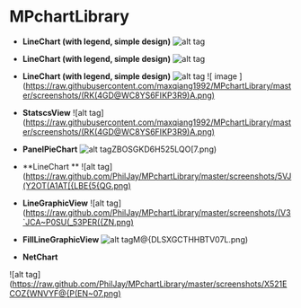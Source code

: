 # MPchartLibrary


 - **LineChart (with legend, simple design)**
![alt tag](https://raw.github.com/maxqiang1992//MPchartLibrary/master/screenshots/fill_line.png)

 - **LineChart (with legend, simple design)**
 ![alt tag](https://raw.github.com/PhilJay/MPChart/master/screenshots/fill_line.png)

 - **LineChart (with legend, simple design)**
 ![alt tag](https://raw.github.com/PhilJay/MPChart/master/screenshots/line.png)
 ![ image ](https://raw.githubusercontent.com/maxqiang1992/MPchartLibrary/master/screenshots/(RK(4GD@WC8YS6FIKP3R9)A.png) 
 - **StatscsView**
 ![alt tag](https://raw.githubusercontent.com/maxqiang1992/MPchartLibrary/master/screenshots/(RK(4GD@WC8YS6FIKP3R9)A.png)
 - **PanelPieChart**
 ![alt tag](https://raw.github.com/PhilJay/MPchartLibrary/master/screenshots/Q[XS_)ZBOSGKD6H525LQO[7.png)

 - **LineChart **
 ![alt tag](https://raw.github.com/PhilJay/MPchartLibrary/master/screenshots/5VJ(Y2OT(A1AT[{LBE{5{QG.png)

 - **LineGraphicView**
 ![alt tag](https://raw.github.com/PhilJay/MPchartLibrary/master/screenshots/(V3`JCA~P0SU(_53PER({ZN.png)

 - **FillLineGraphicView**
 ![alt tag](https://raw.github.com/PhilJay/MPchartLibrary/master/screenshots/L7HW)M@{DLSXGCTHHBTV07L.png)

 - **NetChart**

 ![alt tag](https://raw.github.com/PhilJay/MPchartLibrary/master/screenshots/X521ECOZ{WNVYF@{P(EN~07.png)
